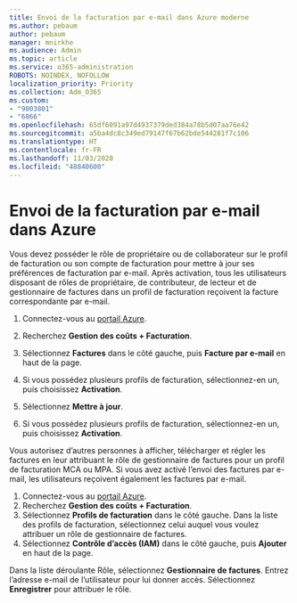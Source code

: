 ```yaml
---
title: Envoi de la facturation par e-mail dans Azure moderne
ms.author: pebaum
author: pebaum
manager: mnirkhe
ms.audience: Admin
ms.topic: article
ms.service: o365-administration
ROBOTS: NOINDEX, NOFOLLOW
localization_priority: Priority
ms.collection: Adm_O365
ms.custom:
- "9003801"
- "6866"
ms.openlocfilehash: 65df6091a97d4937379ded384a78b5d07aa76e42
ms.sourcegitcommit: a5ba4dc8c349ed79147f67b62bde544281f7c106
ms.translationtype: HT
ms.contentlocale: fr-FR
ms.lasthandoff: 11/03/2020
ms.locfileid: "48840600"
---
```

# <a name="email-invoicing-in-azure"></a>Envoi de la facturation par e-mail dans Azure

Vous devez posséder le rôle de propriétaire ou de collaborateur sur le profil de facturation ou son compte de facturation pour mettre à jour ses préférences de facturation par e-mail. Après activation, tous les utilisateurs disposant de rôles de propriétaire, de contributeur, de lecteur et de gestionnaire de factures dans un profil de facturation reçoivent la facture correspondante par e-mail.

1. Connectez-vous au [portail Azure](https://portal.azure.com/).
2. Recherchez **Gestion des coûts + Facturation**.
3. Sélectionnez **Factures** dans le côté gauche, puis **Facture par e-mail** en haut de la page.
4. Si vous possédez plusieurs profils de facturation, sélectionnez-en un, puis choisissez **Activation**.

5. Sélectionnez **Mettre à jour**.
6. Si vous possédez plusieurs profils de facturation, sélectionnez-en un, puis choisissez **Activation**.

Vous autorisez d’autres personnes à afficher, télécharger et régler les factures en leur attribuant le rôle de gestionnaire de factures pour un profil de facturation MCA ou MPA. Si vous avez activé l’envoi des factures par e-mail, les utilisateurs reçoivent également les factures par e-mail.

1. Connectez-vous au [portail Azure](https://portal.azure.com/).
2. Recherchez **Gestion des coûts + Facturation**.
3. Sélectionnez **Profils de facturation** dans le côté gauche. Dans la liste des profils de facturation, sélectionnez celui auquel vous voulez attribuer un rôle de gestionnaire de factures.
4. Sélectionnez **Contrôle d’accès (IAM)** dans le côté gauche, puis **Ajouter** en haut de la page.

Dans la liste déroulante Rôle, sélectionnez **Gestionnaire de factures**. Entrez l’adresse e-mail de l’utilisateur pour lui donner accès. Sélectionnez **Enregistrer** pour attribuer le rôle.
